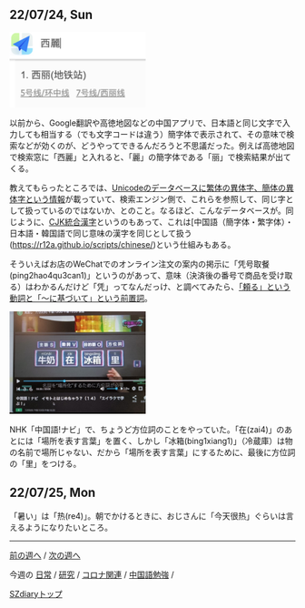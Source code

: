 ## 22/07/24, Sun

<img src="https://github.com/akita11/SZdiary/blob/main/diary/photo/2022-07-23_22.32.46.png" width="240px">

以前から、Google翻訳や高徳地図などの中国アプリで、日本語と同じ文字で入力しても相当する（でも文字コードは違う）簡字体で表示されて、その意味で検索などが効くのが、どうやってできるんだろうと不思議だった。例えば高徳地図で検索窓に「西麗」と入れると、「麗」の簡字体である「丽」で検索結果が出てくる。

教えてもらったところでは、[Unicodeのデータベースに繁体の異体字、簡体の異体字という情報](https://www.unicode.org/cgi-bin/GetUnihanData.pl?codepoint=9E97&useutf8=true#:~:text=l%C3%AD%200697.031%3Al%C3%AC-,Variants,-Data%20type)が載っていて、検索エンジン側で、これらを参照して、同じ字として扱っているのではないか、とのこと。なるほど、こんなデータベースが。同じように、[CJK統合漢字](https://kotobank.jp/word/CJK%E7%B5%B1%E5%90%88%E6%BC%A2%E5%AD%97-3928#:~:text=%E4%B8%AD%E5%9B%BD%E8%AA%9E%E3%80%81%E6%97%A5%E6%9C%AC%E8%AA%9E%E3%80%81%E9%9F%93%E5%9B%BD,%E3%82%92%E5%90%8C%E3%81%98%E6%BC%A2%E5%AD%97%E3%81%A8%E3%81%97%E3%81%A6%E6%89%B1%E3%81%86%E3%80%82)というのもあって、これは[中国語（簡字体・繁字体）・日本語・韓国語で同じ意味の漢字を同じとして扱う(https://r12a.github.io/scripts/chinese/)という仕組みもある。

そういえばお店のWeChatでのオンライン注文の案内の掲示に「凭号取餐(ping2hao4qu3can1)」というのがあって、意味（決済後の番号で商品を受け取る）はわかるんだけど「凭」ってなんだっけ、と調べてみたら、[「頼る」という動詞と「〜に基づいて」という前置詞](https://cjjc.weblio.jp/content/%E5%87%AD)。

<img src="https://github.com/akita11/SZdiary/blob/main/diary/photo/2022-07-24_22.01.42.jpg" width="240px">

NHK「中国語!ナビ」で、ちょうど方位詞のことをやっていた。「在(zai4)」のあとには「場所を表す言葉」を置く、しかし「冰箱(bing1xiang1)」（冷蔵庫）は物の名前で場所じゃない、だから「場所を表す言葉」にするために、最後に方位詞の「里」をつける。


## 22/07/25, Mon

「暑い」は「热(re4)」。朝でかけるときに、おじさんに「今天很热」ぐらいは言えるようになりたいところ。

***

[前の週へ](2206-5.md) /
[次の週へ](2207-3.md)

今週の
[日常](../diary/2207-4.md) /
[研究](../research/2207-4.md) /
[コロナ関連](../covid19/2207-4.md) / 
[中国語勉強](../chinese/2207-4.md) / 

[SZdiaryトップ](../../README.md)
